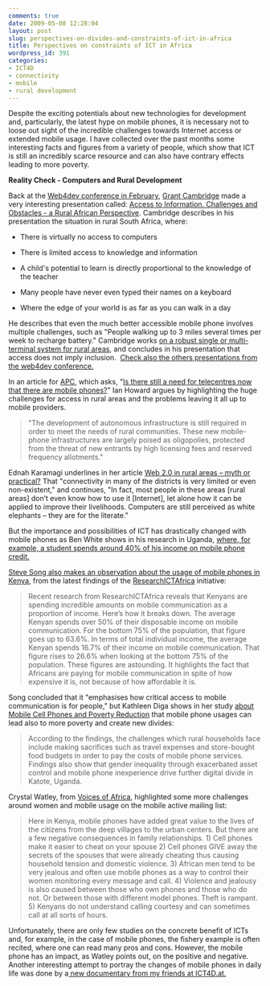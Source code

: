 ```yaml
---
comments: true
date: 2009-05-08 12:28:04
layout: post
slug: perspectives-on-divides-and-constraints-of-ict-in-africa
title: Perspectives on constraints of ICT in Africa
wordpress_id: 391
categories:
- ICT4D
- connectivity
- mobile
- rural development
---
```


Despite the exciting potentials about new technologies for development and, particularly, the latest hype on mobile phones, it is necessary not to loose out sight of the incredible challenges towards Internet access or extended mobile usage. I have collected over the past months some interesting facts and figures from a variety of people, which show that ICT is still an incredibly scarce resource and can also have contrary effects leading to more poverty.

**Reality Check - Computers and Rural Development**

Back at the [Web4dev conference in February](http://www.web4dev.org/index.php/Main_Page), [Grant Cambridge](http://www.digitaldoorway.org.za/index_main.php) made a very interesting presentation called: [Access to Information. Challenges and Obstacles - a Rural African Perspective](http://www.web4dev.org/images/3/38/Cambridge_Presentation_for_Web4Dev_v2_G_Cambridge.pdf). Cambridge describes in his presentation the situation in rural South Africa, where:



	
  * There is virtually no access to computers

	
  * There is limited access to knowledge and information

	
  * A child's potential to learn is directly proportional to the knowledge of the teacher

	
  * Many people have never even typed their names on a keyboard

	
  * Where the edge of your world is as far as you can walk in a day


He describes that even the much better accessible mobile phone involves multiple challenges, such as "People walking up to 3 miles several times per week to recharge battery." Cambridge works [on a robust single or multi-terminal system for rural areas](http://www.digitaldoorway.org.za/index_main.php), and concludes in his presentation that access does not imply inclusion.  [Check also the others presentations from the web4dev conference.](http://www.web4dev.org/index.php/Presentations)

In an article for [APC](http://www.apc.org/), which asks, "[Is there still a need for telecentres now that there are mobile phones?](http://www.apc.org/en/news/wireless/all/rural-communication-there-still-need-telecentres-n)" Ian Howard argues by highlighting the huge challenges for access in rural areas and the problems leaving it all up to mobile providers.


> "The development of autonomous infrastructure is still required in order to meet the needs of rural communities. These new mobile-phone infrastructures are largely poised as oligopolies, protected from the threat of new entrants by high licensing fees and reserved frequency allotments."


Ednah Karamagi underlines in her article [Web 2.0 in rural areas – myth or practical?](http://www.rural21.com/431.html) That "connectivity in many of the districts is very limited or even non-existent," and continues, "In fact, most people in these areas [rural areas] don’t even know how to use it [Internet], let alone how it can be applied to improve their livelihoods. Computers are still perceived as white elephants – they are for the literate."

But the importance and possibilities of ICT has drastically changed with mobile phones as Ben White shows in his research in Uganda, [where, for example, a student spends around 40% of his income on mobile phone credit. ](http://ict4uganda.wordpress.com/2009/04/08/what-percent-of-your-income-do-you-spend-on-mobile-phone-credit/)

[Steve Song also makes an observation about the usage of mobile phones in Kenya](http://manypossibilities.net/2009/03/nathan-and-the-mobile-operators/), from the latest findings of the [ResearchICTAfrica](http://www.researchictafrica.net/) initiative:


> Recent research from ResearchICTAfrica reveals that Kenyans are spending incredible amounts on mobile communication as a proportion of income. Here’s how it breaks down. The average Kenyan spends over 50% of their disposable income on mobile communication. For the bottom 75% of the population, that figure goes up to 63.6%. In terms of total individual income, the average Kenyan spends 16.7% of their income on mobile communication. That figure rises to 26.6% when looking at the bottom 75% of the population. These figures are astounding. It highlights the fact that Africans are paying for mobile communication in spite of how expensive it is, not because of how affordable it is.


Song concluded that it "emphasises how critical access to mobile communication is for people," but Kathleen Diga shows in her study [about Mobile Cell Phones and Poverty Reduction](http://www.w3.org/2008/02/MS4D_WS/papers/position_paper-diga-2008pdf.pdf) that mobile phone usages can lead also to more poverty and create new divides:


> According to the findings, the challenges which rural households face include making sacrifices such as travel expenses and store-bought food budgets in order to pay the costs of mobile phone services.  Findings also show that gender inequality through exacerbated asset control and mobile phone inexperience drive further digital divide in Katote, Uganda.


Crystal Watley, from [Voices of Africa](http://voicesofafrica.info/civicrm/contact/view?reset=1&cid=105), highlighted some more challenges around women and mobile usage on the mobile active mailing list:


> Here in Kenya, mobile phones have added great value to the lives of the citizens from the deep villages to the urban centers. But there are a few negative consequences in family relationships. 1) Cell phones make it easier to cheat on your spouse 2) Cell phones GIVE away the secrets of the spouses that were already cheating thus causing household tension and domestic violence. 3) African men tend to be very jealous and often use mobile phones as a way to control their women monitoring every message and call. 4) Violence and jealousy is also caused between those who own phones and those who do not. Or between those with different model phones. Theft is rampant. 5) Kenyans do not understand calling courtesy and can sometimes call at all sorts of hours.


Unfortunately, there are only few studies on the concrete benefit of ICTs and, for example, in the case of mobile phones, the fishery example is often recited, where one can read many pros and cons. However, the mobile phone has an impact, as Watley points out, on the positive and negative.  Another interesting attempt to portray the changes of mobile phones in daily life was done by a[ new documentary from my friends at ICT4D.at.
](http://ict4d.at/2009/05/04/this-friday-premiere-of-our-movie-hello-africa/)


